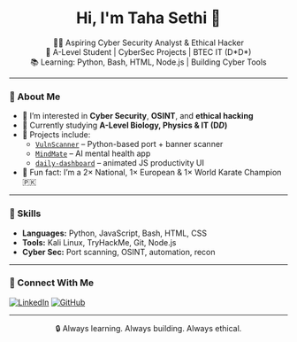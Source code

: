 <h1 align="center">Hi, I'm Taha Sethi 👋</h1>

<p align="center">
  🧑‍💻 Aspiring Cyber Security Analyst & Ethical Hacker <br>
  🔐 A-Level Student | CyberSec Projects | BTEC IT (D*D*) <br>
  📚 Learning: Python, Bash, HTML, Node.js | Building Cyber Tools
</p>

---

### 🚀 About Me

- 🎯 I’m interested in **Cyber Security**, **OSINT**, and **ethical hacking**
- 🧠 Currently studying **A-Level Biology, Physics & IT (D*D*)**
- 🔧 Projects include:
  - [`VulnScanner`](https://github.com/MTS-27/VulnScanner) – Python-based port + banner scanner
  - [`MindMate`](https://github.com/MTS-27/MindMate) – AI mental health app
  - [`daily-dashboard`](https://github.com/MTS-27/daily-dashboard) – animated JS productivity UI
- 🥋 Fun fact: I’m a 2× National, 1× European & 1× World Karate Champion 🇵🇰

---

### 💼 Skills

- **Languages:** Python, JavaScript, Bash, HTML, CSS
- **Tools:** Kali Linux, TryHackMe, Git, Node.js
- **Cyber Sec:** Port scanning, OSINT, automation, recon

---

### 🔗 Connect With Me

[![LinkedIn](https://img.shields.io/badge/LinkedIn-blue?logo=linkedin&style=flat&labelColor=blue)](https://www.linkedin.com/in/mohammed-taha-sethi-b4913024b/)
[![GitHub](https://img.shields.io/github/followers/MTS-27?label=Follow&style=social)](https://github.com/MTS-27)

---

<p align="center">
  🔒 Always learning. Always building. Always ethical.
</p>
